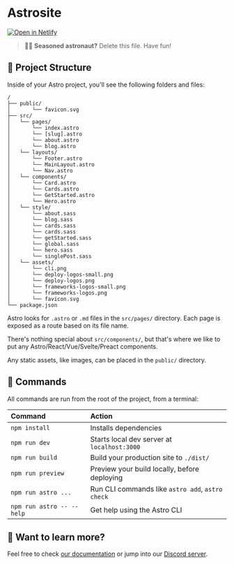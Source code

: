 # Astrosite

[![Open in Netlify](https://upload.wikimedia.org/wikipedia/commons/b/b8/Netlify_logo.svg)](https://boisterous-medovik-57fb3b.netlify.app/)



> 🧑‍🚀 **Seasoned astronaut?** Delete this file. Have fun!

## 🚀 Project Structure

Inside of your Astro project, you'll see the following folders and files:

```
/
├── public/
│       └── favicon.svg
├── src/
│   └── pages/
│       └── index.astro
│       └── [slug].astro
│       └── about.astro
│       └── blog.astro
│   └── layouts/
│       └── Footer.astro
│       └── MainLayout.astro
│       └── Nav.astro
│   └── components/
│       └── Card.astro
│       └── Cards.astro
│       └── GetStarted.astro
│       └── Hero.astro
│   └── style/
│       └── about.sass
│       └── blog.sass
│       └── cards.sass
│       └── cards.sass
│       └── getStarted.sass
│       └── global.sass
│       └── hero.sass
│       └── singlePost.sass
│   └── assets/
│       └── cli.png
│       └── deploy-logos-small.png
│       └── deploy-logos.png
│       └── frameworks-logos-small.png
│       └── frameworks-logos.png
│       └── favicon.svg
└── package.json
```

Astro looks for `.astro` or `.md` files in the `src/pages/` directory. Each page is exposed as a route based on its file name.

There's nothing special about `src/components/`, but that's where we like to put any Astro/React/Vue/Svelte/Preact components.

Any static assets, like images, can be placed in the `public/` directory.

## 🧞 Commands

All commands are run from the root of the project, from a terminal:

| Command                   | Action                                           |
| :------------------------ | :----------------------------------------------- |
| `npm install`             | Installs dependencies                            |
| `npm run dev`             | Starts local dev server at `localhost:3000`      |
| `npm run build`           | Build your production site to `./dist/`          |
| `npm run preview`         | Preview your build locally, before deploying     |
| `npm run astro ...`       | Run CLI commands like `astro add`, `astro check` |
| `npm run astro -- --help` | Get help using the Astro CLI                     |

## 👀 Want to learn more?

Feel free to check [our documentation](https://docs.astro.build) or jump into our [Discord server](https://astro.build/chat).
